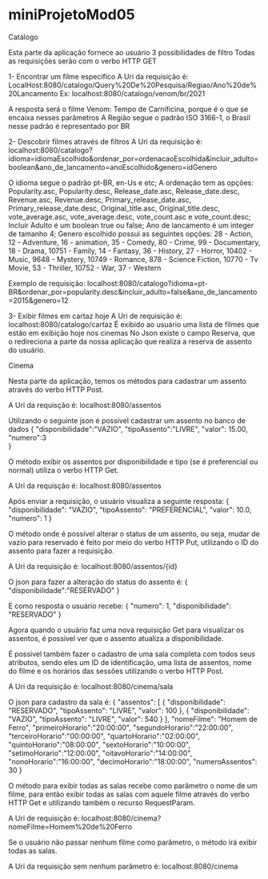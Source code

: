 # miniProjetoMod05
Catálogo

Esta parte da aplicação fornece ao usuário 3 possibilidades de filtro
Todas as requisições serão com o verbo HTTP GET

1- Encontrar um filme específico
A Uri da requisição é: LocalHost:8080/catalogo/Query%20De%20Pesquisa/Regiao/Ano%20de%20Lancamento
Ex: localhost:8080/catalogo/venom/br/2021

A resposta será o filme Venom: Tempo de Carnificina, porque é o que se encaixa nesses parâmetros
A Região segue o padrão ISO 3166-1, o Brasil nesse padrão é representado por BR


2- Descobrir filmes através de filtros
A Uri da requisição é:
localhost:8080/catalogo?idioma=idiomaEscolhido&ordenar_por=ordenacaoEscolhida&incluir_adulto=boolean&ano_de_lancamento=anoEscolhido&genero=idGenero

O idioma segue o padrão pt-BR, en-Us e etc;
A ordenação tem as opções: Popularity.asc, Popularity.desc, Release_date.asc, Release_date.desc, Revenue.asc, Revenue.desc, Primary_release_date.asc, Primary_release_date.desc, Original_title.asc, Original_title.desc, vote_average.asc, vote_average.desc, vote_count.asc e vote_count.desc;
Incluir Adulto é um boolean true ou false;
Ano de lancamento é um integer de tamanho 4;
Genero escolhido possui as seguintes opções: 28 - Action, 12 - Adventure, 16 - animation, 35 - Comedy, 80 - Crime, 99 - Documentary, 18 - Drama, 10751 - Family, 14 - Fantasy, 36 - History, 27 - Horror, 10402 - Music, 9648 - Mystery, 10749 - Romance, 878 - Science Fiction, 10770 - Tv Movie, 53 - Thriller, 10752 - War, 37 - Western

Exemplo de requisição: localhost:8080/catalogo?idioma=pt-BR&ordenar_por=popularity.desc&incluir_adulto=false&ano_de_lancamento=2015&genero=12

3- Exibir filmes em cartaz hoje
A Uri de requisição é:
 localhost:8080/catalogo/cartaz
É exibido ao usuário uma lista de filmes que estão em exibição hoje nos cinemas
No Json existe o campo Reserva, que o redireciona a parte da nossa aplicação que realiza a reserva de assento do usuário.

Cinema

Nesta parte da aplicação, temos os métodos para cadastrar um assento através do verbo HTTP Post.

A Uri da requisção é:
localhost:8080/assentos

Utilizando o seguinte json é possível cadastrar um assento no banco de dados
 {
            "disponibilidade":"VAZIO",
            "tipoAssento":"LIVRE",
            "valor": 15.00,
            "numero":3       
            }

O método exibir os assentos por disponibilidade e tipo (se é preferencial ou normal) utiliza o verbo HTTP Get.

A Uri da requisção é:
localhost:8080/assentos

Após enviar a requisição, o usuário visualiza a seguinte resposta:
 {
        "disponibilidade": "VAZIO",
        "tipoAssento": "PREFERENCIAL",
        "valor": 10.0,
        "numero": 1
    }

O método onde é possível alterar o status de um assento, ou seja, mudar de vazio para reservado é feito por meio do verbo HTTP Put, utilizando o ID do assento para fazer a requisição.

A Uri da requisição é:
localhost:8080/assentos/{id}

O json para fazer a alteração do status do assento é:
{
    "disponibilidade":"RESERVADO"
}

E como resposta o usuário recebe:
{
    "numero": 1,
    "disponibilidade": "RESERVADO"
}
 
Agora quando o usuário faz uma nova requisição Get para visualizar os assentos, é possível ver que o assento atualiza a disponibilidade.

É possível também fazer o cadastro de uma sala completa com todos seus atributos, sendo eles um ID de identificação, uma lista de assentos, nome do filme e os horários das sessões utilizando o verbo HTTP Post. 

A Uri da requisição é:
localhost:8080/cinema/sala

O json para cadastro da sala é:
{
    "assentos": [
        {
            "disponibilidade": "RESERVADO",
            "tipoAssento": "LIVRE",
            "valor": 100
        },
        {
            "disponibilidade": "VAZIO",
            "tipoAssento": "LIVRE",
            "valor": 540
        }
    ],
    "nomeFilme": "Homem de Ferro",
    "primeiroHorario":"20:00:00",
    "segundoHorario":"22:00:00",
    "terceiroHorario":"00:00:00",
    "quartoHorario":"02:00:00",
    "quintoHorario":"08:00:00",
    "sextoHorario":"10:00:00",
    "setimoHorario":"12:00:00",
    "oitavoHorario":"14:00:00",
    "nonoHorario":"16:00:00",
    "decimoHorario":"18:00:00",
    "numeroAssentos": 30
}

O método para exibir todas as salas recebe como parâmetro o nome de um filme, para então exibir todas as salas com aquele filme através do verbo HTTP Get e utilizando também o recurso RequestParam.

A Uri de requisição é:
localhost:8080/cinema?nomeFilme=Homem%20de%20Ferro

Se o usuário não passar nenhum filme como parâmetro, o método irá exibir todas as salas.

A Uri da requisição sem nenhum parâmetro é:
localhost:8080/cinema
